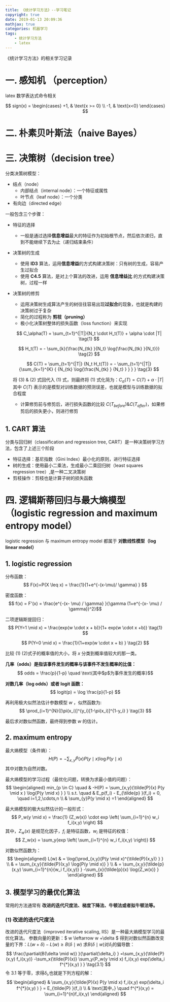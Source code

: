 ```yaml
---
title: 《统计学习方法》--学习笔记
copyright: true
date: 2019-01-13 20:09:36
mathjax: true
categories: 机器学习
tags:
    - 统计学习方法
    - latex
---
```


《统计学习方法》的相关学习记录
<!--more-->

# 一. 感知机 （perception）

latex 数学表达式命令相关

$$
    sign(x) =
    \begin{cases}
    +1, & \text{x >= 0} \\
    -1, & \text{x<0}
    \end{cases}
$$

# 二. 朴素贝叶斯法（naive Bayes）

# 三. 决策树（decision tree）

分类决策树模型：
- 结点（node）
    - 内部结点（internal node）：一个特征或属性
    - 叶节点（leaf node）：一个分类
- 有向边（directed edge）

一般包含三个步骤：
- 特征的选择
    - 一般是通过选择**信息增益**最大的特征作为初始根节点，然后依次递归，直到不能继续下去为止（递归结束条件）
- 决策树的生成
    - 使用 **ID3** 算法，运用**信息增益**的方式构建决策树：只有树的生成，容易产生过拟合
    - 使用 **C4.5** 算法，是对上个算法的改进，运用 **信息增益比** 的方式构建决策树，过程一样
- 决策树的修剪
    - 运用决策树生成算法产生的树往往容易出现**过拟合**的现象，也就是构建的决策树过于复杂
    - 简化的过程称为 **剪枝（pruning）**
    - 极小化决策树整体的损失函数（loss function）来实现

    $$ C_\alpha(T) = \sum_{t=1}^{|T|}{N_t \cdot H_t(T)} + \alpha \cdot |T| \tag{1} $$

    $$ H_t(T) = - \sum_{k}{\frac{N_{tk} }{N_t} \log{\frac{N_{tk} }{N_t}}} \tag{2} $$

    $$ C(T) = \sum_{t=1}^{|T|} {N_t H_t(T)} = - \sum_{t=1}^{|T|} {\sum_{k=1}^{K} { {N_{tk} \log{\frac{N_{tk} } {N_t} } } } } \tag{3} $$

    将 (3) & (2) 式回代入 (1) 式，则最终将 (1) 式化简为：$C_\alpha(T) = C(T) + \alpha \cdot |T|$
    其中 $C(T)$ 表示的是模型对训练数据的预测误差，也就是模型与训练数据的拟合程度

    - 计算修剪前与修剪后，进行损失函数的比较 $C(T_{before}) \& C(T_{after} )$，如果修剪后的损失更小，则进行修剪

## 1. CART 算法

分类与回归树（classification and regression tree, CART）是一种决策树学习方法，包含了上述三个阶段
- 特征选择：基尼指数（Gini Index）最小化的原则，进行特征选择
- 树的生成：使用最小二乘法，生成最小二乘回归树（least squares regression tree）,是一种二叉决策树
- 剪枝操作：剪枝也是计算子树的损失函数


# 四. 逻辑斯蒂回归与最大熵模型（logistic regression and maximum entropy model）

logistic regression 与 maximum entropy model 都属于 **对数线性模型（log linear model）**

## 1. logistic regression

分布函数：
$$ F(x)=P(X \leq x) = \frac{1}{1+e^{-(x-\mu)/ \gamma} } $$

密度函数：
$$ f(x) = F'(x) = \frac{e^{-(x- \mu) / \gamma} }{\gamma (1+e^{-(x- \mu) / \gamma})^2}$$

二项逻辑斯提回归：
$$ P(Y=1 \mid x) = \frac{exp(w \cdot x + b)}{1+ exp(w \cdot x +b)} \tag{1} $$

$$ P(Y=0 \mid x) = \frac{1}{1+exp(w \cdot x + b) } \tag{2} $$

比较 (1) (2)式子的概率值的大小，将 $x$ 分类到概率值较大的那一类。

**几率（odds）是指该事件发生的概率与该事件不发生概率的比值：**
$$ odds = \frac{p}{1-p} \quad \text{其中$p$为事件发生的概率}$$

**对数几率（log odds）或者 logit 函数：**
$$ logit(p) = \log \frac{p}{1-p} $$

再利用极大似然法估计参数模型 $w$ ，似然函数为:
$$
    \prod_{i=1}^{N}{[\pi(x_i)]^{y_i}[1-\pi(x_i)]^{1-y_i} } \tag{3}
$$

最后求对数似然函数，最终得到参数 $w$ 的估计。

## 2. maximum entropy

最大熵模型（条件熵）：
$$
H(P) = -\sum_{x,y}{\tilde{P}(x) P(y \mid x ) \log{P(y \mid x)}}
$$
其中对数为自然对数。

最大熵模型的学习过程（最优化问题，转换为求最小值的问题）：
$$
\begin{aligned}
min_{p \in C}  \quad
& -H(P) = \sum_{x,y}{\tilde{P}(x) P(y \mid x ) \log{P(y \mid x) } } \\
s.t. \quad
& E_p(f_i) - E_{\tilde{p} }(f_i) = 0, \quad i=1,2,\cdots,n \\
& \sum_{y}P(y \mid x) =1
\end{aligned}
$$

最大熵模型的极大似然估计的一般形式：
$$
    P_w(y \mid x) = \frac{1} {Z_w(x)} \cdot exp \left( \sum_{i=1}^{n} w_i f_i(x,y) \right)
$$
其中，$Z_w(x)$ 是规范化因子，$f_i$ 是特征函数，$w_i$ 是特征的权值：
$$
    Z_w(x) = \sum_y{exp \left( \sum_{i=1}^{n} w_i f_i(x,y) \right)}
$$

对数似然函数为：
$$
\begin{aligned}
    L(w)
    & = \log{\prod_{x,y}{P(y \mid x)^{\tilde{P}(x,y)} } } \\
    & = \sum_{x,y}{\tilde{P}(x,y) \log{P(y \mid x)} } \\
    & = \sum_{x,y}{\tilde{p}(x,y) \sum_{i=1}^{n}{w_i f_i(x,y)} } -\sum_{x}{\tilde{p}(x) \log{Z_w(x)} }
\end{aligned}
$$

## 3. 模型学习的最优化算法

常用的方法通常有 **改进的迭代尺度法、梯度下降法、牛顿法或者拟牛顿法等。**

### (1) 改进的迭代尺度法
改进的迭代尺度法（improved iterative scaling, IIS）是一种最大熵模型学习的最优化算法。
参数向量的更新：$ w \leftarrow w +\delta $
得到对数似然函数改变量的下界：$L(w+\delta) - L(w) \geq B(\delta \mid w)$
求$B(\delta \mid w)$对$\delta_i$的偏导数：
 $$
    \frac{\partial{B(\delta \mid w)} }{\partial{\delta_i} }
    =\sum_{x,y}{\tilde{P}(x,y) f_i(x,y)} -\sum_x{\tilde{P}(x)} \sum_y{P_w(y \mid x) f_i(x,y) exp(\delta_i f^{*}(x,y) ) } \tag{3.1}
 $$
令 3.1 等于零，求得$\delta_i$,也就是下列方程的解：
$$
\begin{aligned}
    & \sum_{x,y}{\tilde{P}(x) P(y \mid x) f_i(x,y) exp(\delta_i f^{*}(x,y) ) } = E_{\tilde{P} }(f_i) \\
    & \text{其中，} \quad f^{*}(x,y) = \sum_{i=1}^{n}f_i(x,y)
\end{aligned}
$$
